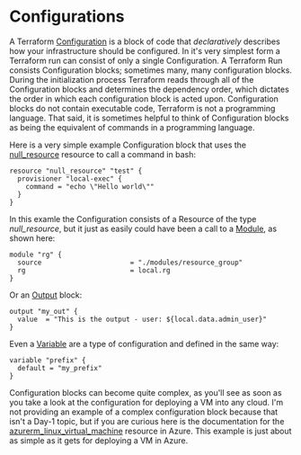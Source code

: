 # Configurations
A Terraform [Configuration](https://www.terraform.io/docs/glossary#terraform-configuration) is a block of code that *declaratively* describes how your infrastructure should be configured. In it's very simplest form a Terraform run can consist of only a single Configuration. A Terraform Run consists Configuration blocks; sometimes many, many configuration blocks. During the initialization process Terraform reads through all of the Configuration blocks and determines the dependency order, which dictates the order in which each configuration block is acted upon. Configuration blocks do not contain executable code, Terraform is not a programming language. That said, it is sometimes helpful to think of Configuration blocks as being the equivalent of commands in a programming language.

Here is a very simple example Configuration block that uses the [null_resource](https://registry.terraform.io/providers/hashicorp/null/latest/docs/resources/resource) resource to call a command in bash:

    resource "null_resource" "test" {
      provisioner "local-exec" {
        command = "echo \"Hello world\""
      }
    }

In this examle the Configuration consists of a Resource of the type *null_resource*, but it just as easily could have been a call to a [Module](https://www.terraform.io/language/modules/develop), as shown here:

    module "rg" {
      source                      = "./modules/resource_group"
      rg                          = local.rg
    }

Or an [Output](https://www.terraform.io/language/values/outputs) block:

    output "my_out" {
      value  = "This is the output - user: ${local.data.admin_user}"
    }

Even a [Variable](https://www.terraform.io/language/values/variables) are a type of configuration and defined in the same way:

    variable "prefix" {
      default = "my_prefix"
    }


Configuration blocks can become quite complex, as you'll see as soon as you take a look at the configuration for deploying a VM into any cloud. I'm not providing an example of a complex configuration block because that isn't a Day-1 topic, but if you are curious here is the documentation for the [azurerm_linux_virtual_machine](https://registry.terraform.io/providers/hashicorp/azurerm/latest/docs/resources/linux_virtual_machine) resource in Azure. This example is just about as simple as it gets for deploying a VM in Azure.